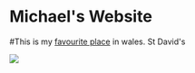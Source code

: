 # Michael's Website

#This is my [favourite place](https://www.sykescottages.co.uk/inspiration/guides/st-davids/things-to-do/) in wales. St David's

![](https://external-content.duckduckgo.com/iu/?u=https%3A%2F%2Fdynamic-media-cdn.tripadvisor.com%2Fmedia%2Fphoto-o%2F10%2F78%2F77%2Fe4%2Fphoto5jpg.jpg%3Fw%3D900%26h%3D-1%26s%3D1&f=1&nofb=1&ipt=99129dfe8a61bee607b39c4f2d742531991d1991c859a7f8f20fac23ce6dc9f8)

